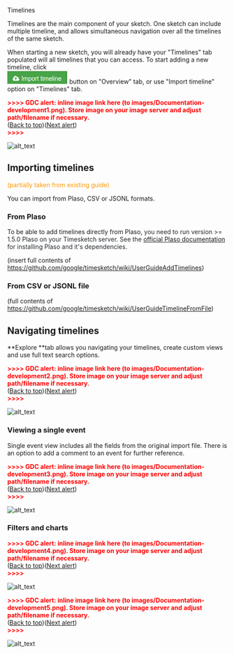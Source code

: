  Timelines


Timelines are the main component of your sketch. One sketch can include multiple timeline, and allows simultaneous navigation over all the timelines of the same sketch.

When starting a new sketch, you will already have your "Timelines" tab populated will all timelines that you can access. To start adding a new timeline, click  
![Import](images/Import.png)
button on "Overview" tab, or use "Import timeline" option on "Timelines" tab.



<p id="gdcalert2" ><span style="color: red; font-weight: bold">>>>>  GDC alert: inline image link here (to images/Documentation-development1.png). Store image on your image server and adjust path/filename if necessary. </span><br>(<a href="#">Back to top</a>)(<a href="#gdcalert3">Next alert</a>)<br><span style="color: red; font-weight: bold">>>>> </span></p>


![alt_text](images/Documentation-development1.png "image_tooltip")



## Importing timelines

<span style="color:#ff9900;">(partially taken from existing guide)</span>

You can import from Plaso, CSV or JSONL formats. 


### From Plaso

To be able to add timelines directly from Plaso, <span style="color:#24292e;">you need to run version >= 1.5.0 Plaso on your Timesketch server. See the [official Plaso documentation](https://github.com/log2timeline/plaso/wiki/Ubuntu-Packaged-Release)<span style="color:#24292e;"> for installing Plaso and it's dependencies.</span></span>

(insert full contents of https://github.com/google/timesketch/wiki/UserGuideAddTimelines)


### From CSV or JSONL file

(full contents of https://github.com/google/timesketch/wiki/UserGuideTimelineFromFile)


## Navigating timelines

**Explore **tab allows you navigating your timelines, create custom views and use full text search options.



<p id="gdcalert3" ><span style="color: red; font-weight: bold">>>>>  GDC alert: inline image link here (to images/Documentation-development2.png). Store image on your image server and adjust path/filename if necessary. </span><br>(<a href="#">Back to top</a>)(<a href="#gdcalert4">Next alert</a>)<br><span style="color: red; font-weight: bold">>>>> </span></p>


![alt_text](images/Documentation-development2.png "image_tooltip")



### Viewing a single event

Single event view includes all the fields from the original import file. There is an option to add a comment to an event for further reference.



<p id="gdcalert4" ><span style="color: red; font-weight: bold">>>>>  GDC alert: inline image link here (to images/Documentation-development3.png). Store image on your image server and adjust path/filename if necessary. </span><br>(<a href="#">Back to top</a>)(<a href="#gdcalert5">Next alert</a>)<br><span style="color: red; font-weight: bold">>>>> </span></p>


![alt_text](images/Documentation-development3.png "image_tooltip")



### Filters and charts



<p id="gdcalert5" ><span style="color: red; font-weight: bold">>>>>  GDC alert: inline image link here (to images/Documentation-development4.png). Store image on your image server and adjust path/filename if necessary. </span><br>(<a href="#">Back to top</a>)(<a href="#gdcalert6">Next alert</a>)<br><span style="color: red; font-weight: bold">>>>> </span></p>


![alt_text](images/Documentation-development4.png "image_tooltip")




<p id="gdcalert6" ><span style="color: red; font-weight: bold">>>>>  GDC alert: inline image link here (to images/Documentation-development5.png). Store image on your image server and adjust path/filename if necessary. </span><br>(<a href="#">Back to top</a>)(<a href="#gdcalert7">Next alert</a>)<br><span style="color: red; font-weight: bold">>>>> </span></p>


![alt_text](images/Documentation-development5.png "image_tooltip")
